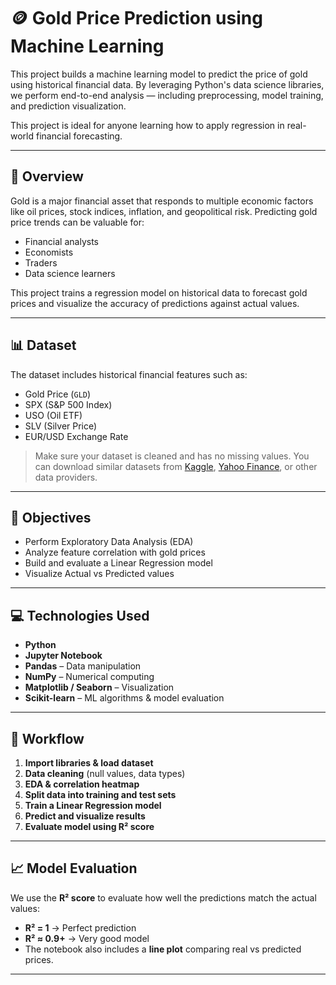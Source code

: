# 🪙 Gold Price Prediction using Machine Learning

This project builds a machine learning model to predict the price of gold using historical financial data. By leveraging Python's data science libraries, we perform end-to-end analysis — including preprocessing, model training, and prediction visualization.

This project is ideal for anyone learning how to apply regression in real-world financial forecasting.

---

## 📝 Overview

Gold is a major financial asset that responds to multiple economic factors like oil prices, stock indices, inflation, and geopolitical risk. Predicting gold price trends can be valuable for:

- Financial analysts
- Economists
- Traders
- Data science learners

This project trains a regression model on historical data to forecast gold prices and visualize the accuracy of predictions against actual values.

---

## 📊 Dataset

The dataset includes historical financial features such as:

- Gold Price (`GLD`)
- SPX (S&P 500 Index)
- USO (Oil ETF)
- SLV (Silver Price)
- EUR/USD Exchange Rate

> Make sure your dataset is cleaned and has no missing values. You can download similar datasets from [Kaggle](https://www.kaggle.com/), [Yahoo Finance](https://finance.yahoo.com), or other data providers.

---

## 🎯 Objectives

- Perform Exploratory Data Analysis (EDA)
- Analyze feature correlation with gold prices
- Build and evaluate a Linear Regression model
- Visualize Actual vs Predicted values

---

## 💻 Technologies Used

- **Python**
- **Jupyter Notebook**
- **Pandas** – Data manipulation
- **NumPy** – Numerical computing
- **Matplotlib / Seaborn** – Visualization
- **Scikit-learn** – ML algorithms & model evaluation

---

## 🔁 Workflow

1. **Import libraries & load dataset**
2. **Data cleaning** (null values, data types)
3. **EDA & correlation heatmap**
4. **Split data into training and test sets**
5. **Train a Linear Regression model**
6. **Predict and visualize results**
7. **Evaluate model using R² score**

---

## 📈 Model Evaluation

We use the **R² score** to evaluate how well the predictions match the actual values:

- **R² = 1** → Perfect prediction
- **R² ≈ 0.9+** → Very good model
- The notebook also includes a **line plot** comparing real vs predicted prices.

---
